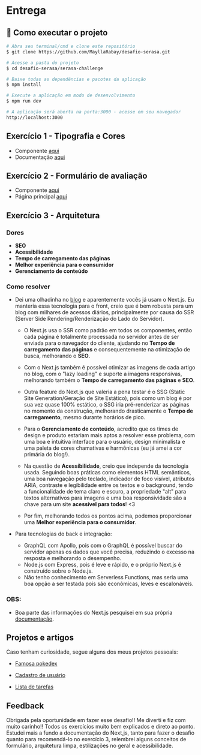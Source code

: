 # Entrega

## 🚀 Como executar o projeto

```bash
# Abra seu terminal/cmd e clone este repositório
$ git clone https://github.com/MayllaRabay/desafio-serasa.git

# Acesse a pasta do projeto
$ cd desafio-serasa/serasa-challenge

# Baixe todas as dependências e pacotes da aplicação
$ npm install

# Execute a aplicação em modo de desenvolvimento
$ npm run dev

# A aplicação será aberta na porta:3000 - acesse em seu navegador
http://localhost:3000
```

## Exercício 1 - Tipografia e Cores

- Componente [aqui](./serasa-challenge/src/components/typography/typography.tsx)
- Documentação [aqui](./serasa-challenge/docs/typography.md)

## Exercício 2 - Formulário de avaliação

- Componente [aqui](./serasa-challenge/src/components/evaluation-form/evaluation-form.tsx)
- Página principal [aqui](./serasa-challenge/src/app/page.tsx)

## Exercício 3 - Arquitetura

### Dores

- **SEO**
- **Acessibilidade**
- **Tempo de carregamento das páginas**
- **Melhor experiência para o consumidor**
- **Gerenciamento de conteúdo**

### Como resolver

- Dei uma olhadinha no [blog](https://www.serasa.com.br/blog/) e aparentemente vocês já usam o Next.js. Eu manteria essa tecnologia para o front, creio que é bem robusta para um blog com milhares de acessos diários, principalmente por causa do SSR (Server Side Rendering/Renderização do Lado do Servidor).

  - O Next.js usa o SSR como padrão em todos os componentes, então cada página é totalmente processada no servidor antes de ser enviada para o navegador do cliente, ajudando no **Tempo de carregamento das páginas** e consequentemente na otimização de busca, melhorando o **SEO**.

  - Com o Next.js também é possível otimizar as imagens de cada artigo no blog, com o "lazy loading" e suporte a imagens responsivas, melhorando também o **Tempo de carregamento das páginas** e **SEO**.

  - Outra feature do Next.js que valeria a pena testar é o SSG (Static Site Generation/Geração de Site Estático), pois como um blog é por sua vez quase 100% estático, o SSG iria pré-renderizar as páginas no momento da construção, melhorando drasticamente o **Tempo de carregamento**, mesmo durante horários de pico.

  - Para o **Gerenciamento de conteúdo**, acredito que os times de design e produto estariam mais aptos a resolver esse problema, com uma boa e intuitiva interface para o usuário, design minimalista e uma paleta de cores chamativas e harmônicas (eu já amei a cor primária do blog!).

  - Na questão de **Acessibilidade**, creio que independe da tecnologia usada. Seguindo boas práticas como elementos HTML semânticos, uma boa navegação pelo teclado, indicador de foco visível, atributos ARIA, contraste e legibilidade entre os textos e o background, tendo a funcionalidade de tema claro e escuro, a propriedade "alt" para textos alternativos para imagens e uma boa responsividade são a chave para um site **acessível para todos**! <3

  - Por fim, melhorando todos os pontos acima, podemos proporcionar uma **Melhor experiência para o consumidor**.

- Para tecnologias do back e integração:
  - GraphQL com Apollo, pois com o GraphQL é possível buscar do servidor apenas os dados que você precisa, reduzindo o excesso na resposta e melhorando o desempenho.
  - Node.js com Express, pois é leve e rápido, e o próprio Next.js é construído sobre o Node.js.
  - Não tenho conhecimento em Serverless Functions, mas seria uma boa opção a ser testada pois são econômicas, leves e escalonáveis.

### **OBS:**

- Boa parte das informações do Next.js pesquisei em sua própria [documentação](https://nextjs.org/docs/app/building-your-application).

## Projetos e artigos

Caso tenham curiosidade, segue alguns dos meus projetos pessoais:

- [Famosa pokedex](https://github.com/MayllaRabay/desafio-impar)

- [Cadastro de usuário](https://github.com/MayllaRabay/estante-magica)

- [Lista de tarefas](https://github.com/MayllaRabay/lista-tarefas-2.0)

## Feedback

Obrigada pela oportunidade em fazer esse desafio!! Me diverti e fiz com muito carinho!! Todos os exercícios muito bem explicados e direto ao ponto. Estudei mais a fundo a documentação do Next,js, tanto para fazer o desafio quanto para recomendá-lo no exercício 3, relembrei alguns conceitos de formulário, arquitetura limpa, estilizações no geral e acessibilidade.
